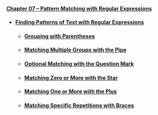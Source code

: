 #### [Chapter 07 – Pattern Matching with Regular Expressions](chapter07.pdf)
- #### [Finding Patterns of Text with Regular Expressions](practice07_01.py)
  - #### [Grouping with Parentheses](practice07_02.py)
  - #### [Matching Multiple Groups with the Pipe](practice07_03.py)
  - #### [Optional Matching with the Question Mark](practice07_04.py)
  - #### [Matching Zero or More with the Star](practice07_05.py)
  - #### [Matching One or More with the Plus](practice07_06.py)
  - #### [Matching Specific Repetitions with Braces](practice07_07.py)